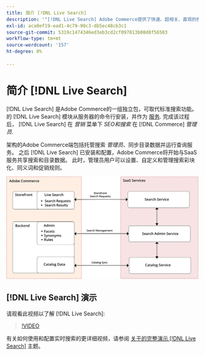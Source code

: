 ```yaml
---
title: 简介 [!DNL Live Search]
description: '"[!DNL Live Search] Adobe Commerce提供了快速、超相关、直观的搜索体验。”'
exl-id: aca0ef19-ead1-4c79-90c3-db5ec48cb3c1
source-git-commit: 5319c1474346ed3eb3cd2cf097813b00d8f56503
workflow-type: tm+mt
source-wordcount: '157'
ht-degree: 0%

---
```


# 简介 [!DNL Live Search]

[!DNL Live Search] 是Adobe Commerce的一组独立包，可取代标准搜索功能。 的 [!DNL Live Search] 模块从服务器的命令行安装，并作为 [服务](../landing/saas.md). 完成该过程后， [!DNL Live Search] 在 *营销* 菜单下 *SEO和搜索* 在 [!DNL Commerce] *管理员*.

架构的Adobe Commerce端包括托管搜索 *管理员*、同步目录数据并运行查询服务。 之后 [!DNL Live Search] 已安装和配置，Adobe Commerce将开始与SaaS服务共享搜索和目录数据。 此时，管理员用户可以设置、自定义和管理搜索彩块化、同义词和促销规则。

![实时搜索架构图](assets/architecture-diagram.svg)

## [!DNL Live Search] 演示

请观看此视频以了解 [!DNL Live Search]:

>[!VIDEO](https://video.tv.adobe.com/v/3418679?quality=12&learn=on)

有关如何使用和配置实时搜索的更详细视频，请参阅 [关于的完整演示 [!DNL Live Search]](https://experienceleague.adobe.com/docs/commerce-learn/tutorials/marketing/live-search-full-demonstration.html) 主题。
